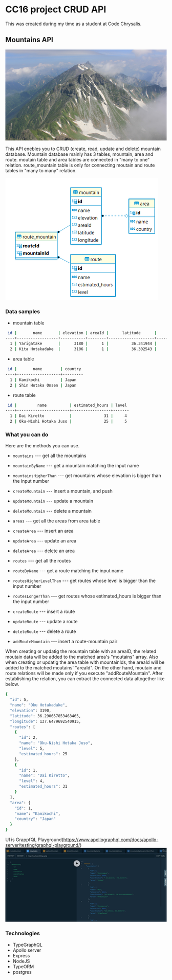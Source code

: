 # CC16 project CRUD API

This was created during my time as a student at Code Chrysalis.

## Mountains API

![mountain](./images/yarigatake.jpg)

This API enebles you to CRUD (create, read, update and delete) mountain database.
Mountain database mainly has 3 tables, mountain, area and route.
moutain table and area tables are connected in "many to one" relation.
route_mountain table is only for connecting moutain and route tables in "many to many" relation.

![er-diagram](./images/er_diagram.png)

### Data samples

- mountain table

```sh
 id |       name       | elevation | areaId |      latitude      |     longitude
----+------------------+-----------+--------+--------------------+--------------------
  1 | Yarigatake       |      3180 |      1 |          36.341944 |         137.575869
  2 | Kita Hotakadake  |      3106 |      1 |          36.302543 |         137.652028
```

- area table

```sh
 id |       name        | country
----+-------------------+---------
  1 | Kamikochi         | Japan
  2 | Shin Hotaka Onsen | Japan
```

- route table

```sh
 id |         name          | estimated_hours | level
----+-----------------------+-----------------+-------
  1 | Dai Kiretto           |              31 |     4
  2 | Oku-Nishi Hotaka Juso |              25 |     5
```

### What you can do

Here are the methods you can use.

- `mountains` --- get all the mountains
- `mountainByName` --- get a mountain matching the input name
- `mountainsHigherThan` --- get mountains whose elevation is bigger than the input number
- `createMountain` --- insert a mountain, and push
- `updateMountain` --- update a mountain
- `deleteMountain` --- delete a mountain

- `areas` --- get all the areas from area table
- `createArea` --- insert an area
- `updateArea` --- update an area
- `deleteArea` --- delete an area

- `routes` --- get all the routes
- `routeByName` --- get a route matching the input name
- `routesHigherLevelThan` --- get routes whose level is bigger than the input number
- `routesLongerThan` --- get routes whose estimated_hours is bigger than the input number
- `createRoute` --- insert a route
- `updateRoute` --- update a route
- `deleteRoute` --- delete a route

- `addRouteMountain` --- insert a route-mountain pair

When creating or updatig the mountain table with an areaID, the related moutain data will be added to the matched area's "moutains" array.
Also when creating or updatig the area table with mountainIds, the areaId will be added to the matched moutains' "areaId".
On the other hand, moutain and route relations will be made only if you execute "addRouteMountain".
After establishing the relation, you can extract the connected data altogether like below.

```sh
{
  "id": 5,
  "name": "Oku Hotakadake",
  "elevation": 3190,
  "latitude": 36.290657853463465,
  "longitude": 137.6479692540915,
  "routes": [
    {
      "id": 2,
      "name": "Oku-Nishi Hotaka Juso",
      "level": 5,
      "estimated_hours": 25
    },
    {
      "id": 1,
      "name": "Dai Kiretto",
      "level": 4,
      "estimated_hours": 31
    }
  ],
  "area": {
    "id": 1,
    "name": "Kamikochi",
    "country": "Japan"
  }
}
```

UI is GrappfQL Playground(https://www.apollographql.com/docs/apollo-server/testing/graphql-playground/)
![graphql](./images/screenshot_graphql.jpg)

### Technologies

- TypeGraphQL
- Apollo server
- Express
- NodeJS
- TypeORM
- postgres

